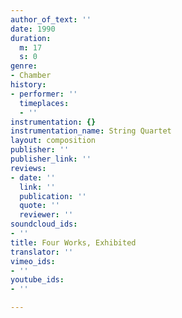 ```yaml
---
author_of_text: ''
date: 1990
duration:
  m: 17
  s: 0
genre:
- Chamber
history:
- performer: ''
  timeplaces:
  - ''
instrumentation: {}
instrumentation_name: String Quartet
layout: composition
publisher: ''
publisher_link: ''
reviews:
- date: ''
  link: ''
  publication: ''
  quote: ''
  reviewer: ''
soundcloud_ids:
- ''
title: Four Works, Exhibited
translator: ''
vimeo_ids:
- ''
youtube_ids:
- ''

---
```


